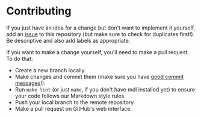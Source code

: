 # Contributing

If you just have an idea for a change but don't want to implement it yourself,
add an [issue](https://github.com/ubclaunchpad/docs/issues) to this repository
(but make sure to check for duplicates first!). Be descriptive and also add
labels as appropriate.

If you want to make a change yourself, you'll need to make a pull request.
To do that:

* Create a new branch locally.
* Make changes and commit them (make sure you have
  [good commit messages](https://chris.beams.io/posts/git-commit/#seven-rules)!).
* Run `make lint` (or just `make`, if you don't have mdl installed yet)
  to ensure your code follows our Markdown style rules.
* Push your local branch to the remote repository.
* Make a pull request on GitHub's web interface.